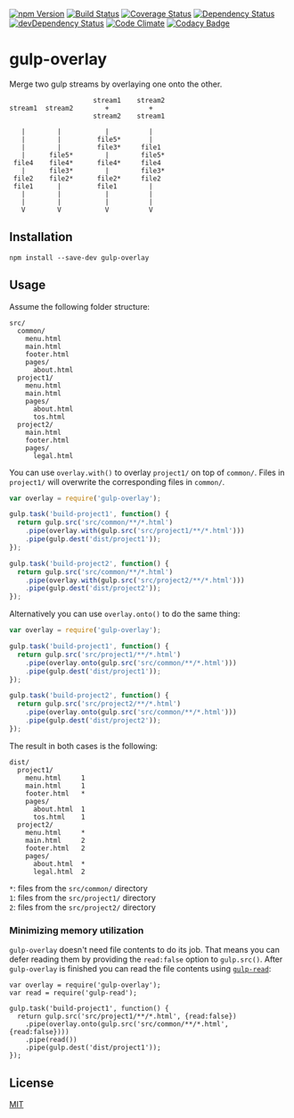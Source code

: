 [![npm Version](https://img.shields.io/npm/v/gulp-overlay.svg)](https://www.npmjs.com/package/gulp-overlay)
[![Build Status](https://travis-ci.org/svenschoenung/gulp-overlay.svg?branch=master)](https://travis-ci.org/svenschoenung/gulp-overlay)
[![Coverage Status](https://coveralls.io/repos/github/svenschoenung/gulp-overlay/badge.svg?branch=master)](https://coveralls.io/github/svenschoenung/gulp-overlay?branch=master)
[![Dependency Status](https://david-dm.org/svenschoenung/gulp-overlay.svg)](https://david-dm.org/svenschoenung/gulp-overlay)
[![devDependency Status](https://david-dm.org/svenschoenung/gulp-overlay/dev-status.svg)](https://david-dm.org/svenschoenung/gulp-overlay#info=devDependencies)
[![Code Climate](https://codeclimate.com/github/svenschoenung/gulp-overlay/badges/gpa.svg)](https://codeclimate.com/github/svenschoenung/gulp-overlay)
[![Codacy Badge](https://api.codacy.com/project/badge/Grade/8e9503cff73646f3abe1b7d557d357e1)](https://www.codacy.com/app/svenschoenung/gulp-overlay)

# gulp-overlay

Merge two gulp streams by overlaying one onto the other.

                         stream1    stream2
    stream1  stream2        +          +
                         stream2    stream1

       |        |           |          |
       |        |         file5*       |
       |        |         file3*     file1
       |      file5*        |        file5*
     file4    file4*      file4*     file4
       |      file3*        |        file3*
     file2    file2*      file2*     file2
     file1      |         file1        |
       |        |           |          |
       |        |           |          |
       V        V           V          V

## Installation

    npm install --save-dev gulp-overlay

## Usage

Assume the following folder structure:

    src/
      common/
        menu.html
        main.html
        footer.html
        pages/
          about.html
      project1/
        menu.html
        main.html
        pages/
          about.html
          tos.html
      project2/
        main.html
        footer.html
        pages/
          legal.html

You can use `overlay.with()` to overlay `project1/` on top of `common/`. Files in `project1/` will overwrite the corresponding files in `common/`.

```javascript
var overlay = require('gulp-overlay');

gulp.task('build-project1', function() {
  return gulp.src('src/common/**/*.html')
    .pipe(overlay.with(gulp.src('src/project1/**/*.html')))
    .pipe(gulp.dest('dist/project1'));
});

gulp.task('build-project2', function() {
  return gulp.src('src/common/**/*.html')
    .pipe(overlay.with(gulp.src('src/project2/**/*.html')))
    .pipe(gulp.dest('dist/project2'));
});
```

Alternatively you can use `overlay.onto()` to do the same thing:

```javascript
var overlay = require('gulp-overlay');

gulp.task('build-project1', function() {
  return gulp.src('src/project1/**/*.html')
    .pipe(overlay.onto(gulp.src('src/common/**/*.html')))
    .pipe(gulp.dest('dist/project1'));
});

gulp.task('build-project2', function() {
  return gulp.src('src/project2/**/*.html')
    .pipe(overlay.onto(gulp.src('src/common/**/*.html')))
    .pipe(gulp.dest('dist/project2'));
});
```
The result in both cases is the following:

    dist/
      project1/
        menu.html     1
        main.html     1
        footer.html   *
        pages/
          about.html  1
          tos.html    1
      project2/
        menu.html     *
        main.html     2
        footer.html   2
        pages/
          about.html  *
          legal.html  2
          
          
`*`: files from the `src/common/` directory  
`1`: files from the `src/project1/` directory  
`2`: files from the `src/project2/` directory

### Minimizing memory utilization

`gulp-overlay` doesn't need file contents to do its job. That means you can defer reading them by providing the `read:false` option to `gulp.src()`. After `gulp-overlay` is finished you can read the file contents using [`gulp-read`](http://github.com/svenschoenung/gulp-read):

    var overlay = require('gulp-overlay');
    var read = require('gulp-read');
  
    gulp.task('build-project1', function() {
      return gulp.src('src/project1/**/*.html', {read:false})
        .pipe(overlay.onto(gulp.src('src/common/**/*.html', {read:false})))
        .pipe(read())
        .pipe(gulp.dest('dist/project1'));
    });

## License

[MIT](LICENSE)
